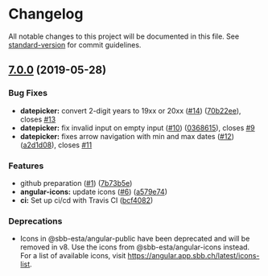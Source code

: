 # Changelog

All notable changes to this project will be documented in this file. See [standard-version](https://github.com/conventional-changelog/standard-version) for commit guidelines.

## [7.0.0](https://github.com/SchweizerischeBundesbahnen/sbb-angular/compare/v1.1.0...v7.0.0) (2019-05-28)


### Bug Fixes

* **datepicker:** convert 2-digit years to 19xx or 20xx ([#14](https://github.com/SchweizerischeBundesbahnen/sbb-angular/issues/14)) ([70b22ee](https://github.com/SchweizerischeBundesbahnen/sbb-angular/commit/70b22ee)), closes [#13](https://github.com/SchweizerischeBundesbahnen/sbb-angular/issues/13)
* **datepicker:** fix invalid input on empty input ([#10](https://github.com/SchweizerischeBundesbahnen/sbb-angular/issues/10)) ([0368615](https://github.com/SchweizerischeBundesbahnen/sbb-angular/commit/0368615)), closes [#9](https://github.com/SchweizerischeBundesbahnen/sbb-angular/issues/9)
* **datepicker:** fixes arrow navigation with min and max dates ([#12](https://github.com/SchweizerischeBundesbahnen/sbb-angular/issues/12)) ([a2d1d08](https://github.com/SchweizerischeBundesbahnen/sbb-angular/commit/a2d1d08)), closes [#11](https://github.com/SchweizerischeBundesbahnen/sbb-angular/issues/11)


### Features

* github preparation ([#1](https://github.com/SchweizerischeBundesbahnen/sbb-angular/issues/1)) ([7b73b5e](https://github.com/SchweizerischeBundesbahnen/sbb-angular/commit/7b73b5e))
* **angular-icons:** update icons ([#6](https://github.com/SchweizerischeBundesbahnen/sbb-angular/issues/6)) ([a579e74](https://github.com/SchweizerischeBundesbahnen/sbb-angular/commit/a579e74))
* **ci:** Set up ci/cd with Travis CI ([bcf4082](https://github.com/SchweizerischeBundesbahnen/sbb-angular/commit/bcf4082))


### Deprecations

* Icons in @sbb-esta/angular-public have been deprecated and will be removed in v8. Use the icons from @sbb-esta/angular-icons instead. For a list of available icons, visit https://angular.app.sbb.ch/latest/icons-list.